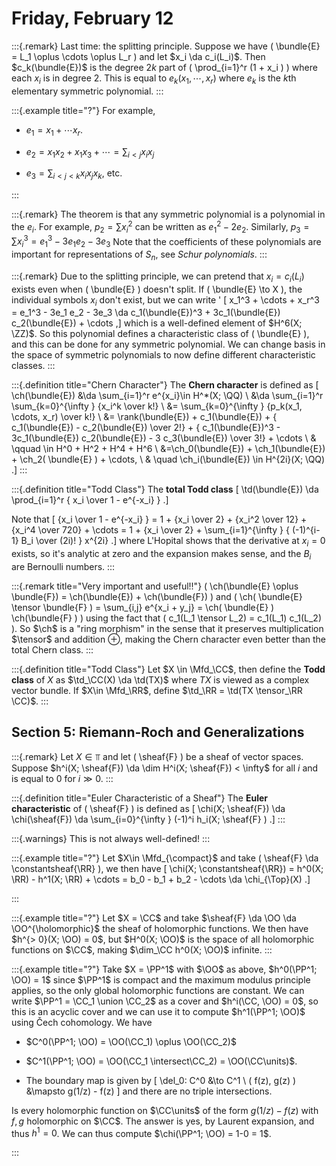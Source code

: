 # Friday, February 12

:::{.remark}
Last time: the splitting principle.
Suppose we have \( \bundle{E} = L_1 \oplus \cdots \oplus L_r \) and let $x_i \da c_i(L_i)$.
Then $c_k(\bundle{E})$ is the degree $2k$ part of \( \prod_{i=1}^r (1 + x_i ) \) where each $x_i$ is in degree $2$.
This is equal to $e_k(x_1, \cdots, x_r)$ where $e_k$ is the $k$th elementary symmetric polynomial.
:::

:::{.example title="?"}
For example,

- $e_1 = x_1 + \cdots x_r$.

- $e_2 = x_1 x_2 + x_1 x_3 + \cdots = \sum_{i < j} x_i x_j$

- $e_3 = \sum_{i<j<k} x_i x_j x_k$, etc.


:::

:::{.remark}
The theorem is that any symmetric polynomial is a polynomial in the $e_i$.
For example, $p_2 = \sum x_i^2$ can be written as $e_1^2 - 2e_2$.
Similarly, $p_3 = \sum x_i^3 = e_1^3 - 3e_1 e_2 -3e_3$
Note that the coefficients of these polynomials are important for representations of $S_n$, see *Schur polynomials*.
:::

:::{.remark}
Due to the splitting principle, we can pretend that $x_i = c_i(L_i)$ exists even when \( \bundle{E} \) doesn't split.
If \( \bundle{E} \to X \), the individual symbols $x_i$ don't exist, but we can write '
\[
x_1^3 + \cdots + x_r^3 = e_1^3 - 3e_1 e_2 - 3e_3 \da c_1(\bundle{E})^3 + 3c_1(\bundle{E}) c_2(\bundle{E}) + \cdots
,\] 
which is a well-defined element of $H^6(X; \ZZ)$.
So this polynomial defines a characteristic class of \( \bundle{E} \), and this can be done for any symmetric polynomial.
We can change basis in the space of symmetric polynomials to now define different characteristic classes.
:::

:::{.definition title="Chern Character"}
The **Chern character** is defined as 
\[
\ch(\bundle{E}) 
&\da \sum_{i=1}^r e^{x_i}\in H^*(X; \QQ) \\
&\da \sum_{i=1}^r \sum_{k=0}^{\infty } {x_i^k \over k!} \\
&= \sum_{k=0}^{\infty } {p_k(x_1, \cdots, x_r) \over k!} \\
&= \rank(\bundle{E}) + c_1(\bundle{E}) + { c_1(\bundle{E}) - c_2(\bundle{E}) \over 2!} + { c_1(\bundle{E})^3 - 3c_1(\bundle{E}) c_2(\bundle{E}) - 3 c_3(\bundle{E}) \over 3!} + \cdots \\
& \qquad \in H^0 + H^2 + H^4 + H^6 \\
&=\ch_0(\bundle{E}) + \ch_1(\bundle{E}) + \ch_2( \bundle{E} ) + \cdots, \\
&   \quad \ch_i(\bundle{E}) \in H^{2i}(X; \QQ) 
.\]
:::

:::{.definition title="Todd Class"}
The **total Todd class** 
\[
\td(\bundle{E})
\da
\prod_{i=1}^r { x_i \over 1 - e^{-x_i} }
.\]

Note that
\[
{x_i \over 1 - e^{-x_i} } = 1 + {x_i \over 2} + {x_i^2 \over 12} + {x_i^4 \over 720} + \cdots = 1 + {x_i \over 2} + \sum_{i=1}^{\infty } { (-1)^{i-1} B_i \over (2i)! } x^{2i}
.\]
where L'Hopital shows that the derivative at $x_i = 0$ exists, so it's analytic at zero and the expansion makes sense, and the $B_i$ are Bernoulli numbers.
:::

:::{.remark title="Very important and useful!!"}
\( \ch(\bundle{E} \oplus \bundle{F}) = \ch(\bundle{E}) + \ch(\bundle{F}) \) and \( \ch( \bundle{E} \tensor \bundle{F} ) = \sum_{i,j} e^{x_i + y_j} = \ch( \bundle{E} ) \ch(\bundle{F} ) \)
using the fact that \( c_1(L_1 \tensor L_2) = c_1(L_1) c_1(L_2) \).
So $\ch$ is a "ring morphism" in the sense that it preserves multiplication $\tensor$ and addition $\oplus$, making the Chern character even better than the total Chern class.
:::

:::{.definition title="Todd Class"}
Let $X \in \Mfd_\CC$, then define the **Todd class** of $X$ as $\td_\CC(X) \da \td(TX)$ where $TX$ is viewed as a complex vector bundle.
If $X\in \Mfd_\RR$, define $\td_\RR = \td(TX \tensor_\RR \CC)$.
:::

## Section 5: Riemann-Roch and Generalizations

:::{.remark}
Let $X\in \Top$ and let \( \sheaf{F} \) be a sheaf of vector spaces.
Suppose $h^i(X; \sheaf{F}) \da \dim H^i(X; \sheaf{F}) < \infty$ for all $i$ and is equal to 0 for $i \gg 0$.
:::

:::{.definition title="Euler Characteristic of a Sheaf"}
The **Euler characteristic** of \( \sheaf{F} \) is defined as 
\[
\chi(X; \sheaf{F}) \da \chi(\sheaf{F}) \da \sum_{i=0}^{\infty } (-1)^i h_i(X; \sheaf{F} )
.\]
:::

:::{.warnings}
This is not always well-defined!
:::

:::{.example title="?"}
Let $X\in \Mfd_{\compact}$ and take \( \sheaf{F} \da \constantsheaf{\RR} \), we then have 
\[
\chi(X; \constantsheaf{\RR}) = h^0(X; \RR) - h^1(X; \RR) + \cdots = b_0 - b_1 + b_2 - \cdots \da \chi_{\Top}(X)
.\]

:::

:::{.example title="?"}
Let $X = \CC$ and take $\sheaf{F} \da \OO \da \OO^{\holomorphic}$ the sheaf of holomorphic functions.
We then have $h^{> 0}(X; \OO) = 0$, but $H^0(X; \OO)$ is the space of all holomorphic functions on $\CC$, making $\dim_\CC h^0(X; \OO)$ infinite.
:::

:::{.example title="?"}
Take $X = \PP^1$ with $\OO$ as above, $h^0(\PP^1; \OO) = 1$ since $\PP^1$ is compact and the maximum modulus principle applies, so the only global holomorphic functions are constant.
We can write $\PP^1 = \CC_1 \union \CC_2$ as a cover and $h^i(\CC, \OO) = 0$, so this is an acyclic cover and we can use it to compute $h^1(\PP^1; \OO)$ using Čech cohomology.
We have 

- $C^0(\PP^1; \OO) = \OO(\CC_1) \oplus \OO(\CC_2)$

- $C^1(\PP^1; \OO) = \OO(\CC_1 \intersect\CC_2) = \OO(\CC\units)$.

- The boundary map is given by
\[
\del_0: C^0 &\to C^1 \\
( f(z), g(z) ) &\mapsto g(1/z) - f(z)
\]
  and there are no triple intersections.

Is every holomorphic function on $\CC\units$ of the form $g(1/z) - f(z)$ with $f,g$ holomorphic on $\CC$.
The answer is yes, by Laurent expansion, and thus $h^1 = 0$.
We can thus compute $\chi(\PP^1; \OO) = 1-0 = 1$.

:::







